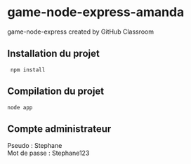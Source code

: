 # game-node-express-amanda

game-node-express created by GitHub Classroom <br>

## Installation du projet

<code> npm install </code>

## Compilation du projet

<code>node app</code>

## Compte administrateur

Pseudo : Stephane <br/>
Mot de passe : Stephane123
